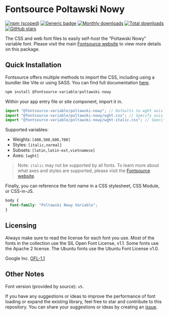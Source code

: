 # Fontsource Poltawski Nowy

[![npm (scoped)](https://img.shields.io/npm/v/@fontsource-variable/poltawski-nowy?color=brightgreen)](https://www.npmjs.com/package/@fontsource-variable/poltawski-nowy) [![Generic badge](https://img.shields.io/badge/fontsource-passing-brightgreen)](https://github.com/fontsource/fontsource) [![Monthly downloads](https://badgen.net/npm/dm/@fontsource-variable/poltawski-nowy)](https://github.com/fontsource/fontsource) [![Total downloads](https://badgen.net/npm/dt/@fontsource-variable/poltawski-nowy)](https://github.com/fontsource/fontsource) [![GitHub stars](https://img.shields.io/github/stars/fontsource/fontsource.svg?style=social&label=Star)](https://github.com/fontsource/fontsource/stargazers)

The CSS and web font files to easily self-host the “Poltawski Nowy” variable font. Please visit the main [Fontsource website](https://fontsource.org/fonts/poltawski-nowy) to view more details on this package.

## Quick Installation

Fontsource offers multiple methods to import the CSS, including using a bundler like Vite or using SASS. You can find full documentation [here](https://fontsource.org/docs/getting-started/introduction).

```javascript
npm install @fontsource-variable/poltawski-nowy
```

Within your app entry file or site component, import it in.

```javascript
import "@fontsource-variable/poltawski-nowy"; // Defaults to wght axis
import "@fontsource-variable/poltawski-nowy/wght.css"; // Specify axis
import "@fontsource-variable/poltawski-nowy/wght-italic.css"; // Specify axis and style
```

Supported variables:
- Weights: `[400,500,600,700]`
- Styles: `[italic,normal]`
- Subsets: `[latin,latin-ext,vietnamese]`
- Axes: `[wght]`

> Note: `italic` may not be supported by all fonts. To learn more about what axes and styles are supported, please visit the [Fontsource website](https://fontsource.org/fonts/poltawski-nowy).

Finally, you can reference the font name in a CSS stylesheet, CSS Module, or CSS-in-JS.

```css
body {
  font-family: "Poltawski Nowy Variable";
}
```

## Licensing
Always make sure to read the license for each font you use. Most of the fonts in the collection use the SIL Open Font License, v1.1. Some fonts use the Apache 2 license. The Ubuntu fonts use the Ubuntu Font License v1.0.

Google Inc.
[OFL-1.1](http://scripts.sil.org/OFL)

## Other Notes
Font version (provided by source): `v5`.

If you have any suggestions or ideas to improve the performance of font loading or expand the existing library, feel free to star and contribute to this repository. You can share your suggestions or ideas by creating an [issue](https://github.com/fontsource/fontsource/issues).